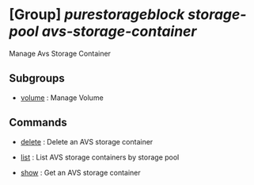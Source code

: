 # [Group] _purestorageblock storage-pool avs-storage-container_

Manage Avs Storage Container

## Subgroups

- [volume](/Commands/purestorageblock/storage-pool/avs-storage-container/volume/readme.md)
: Manage Volume

## Commands

- [delete](/Commands/purestorageblock/storage-pool/avs-storage-container/_delete.md)
: Delete an AVS storage container

- [list](/Commands/purestorageblock/storage-pool/avs-storage-container/_list.md)
: List AVS storage containers by storage pool

- [show](/Commands/purestorageblock/storage-pool/avs-storage-container/_show.md)
: Get an AVS storage container
